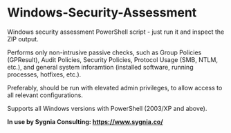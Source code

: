 # Windows-Security-Assessment
Windows security assessment PowerShell script - just run it and inspect the ZIP output.

Performs only non-intrusive passive checks, such as Group Policies (GPResult), Audit Policies, Security Policies, Protocol Usage (SMB, NTLM, etc.), and general system inforamtion (installed software, running processes, hotfixes, etc.).

Preferably, should be run with elevated admin privileges, to allow access to all relevant configurations.

Supports all Windows versions with PowerShell (2003/XP and above).

**In use by Sygnia Consulting: https://www.sygnia.co/**
